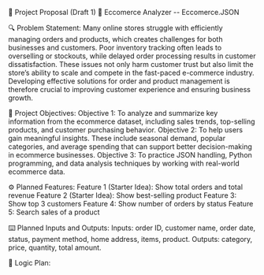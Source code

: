 📌 Project Proposal (Draft 1)
📝 Eccomerce Analyzer
-- Eccomerce.JSON

🔍 Problem Statement: Many online stores struggle with efficiently managing orders and products, which creates challenges for both businesses and customers. Poor inventory tracking often leads to overselling or stockouts, while delayed order processing results in customer dissatisfaction. These issues not only harm customer trust but also limit the store’s ability to scale and compete in the fast-paced e-commerce industry. Developing effective solutions for order and product management is therefore crucial to improving customer experience and ensuring business growth.


🎯 Project Objectives:
Objective 1: To analyze and summarize key information from the ecommerce dataset, including sales trends, top-selling products, and customer purchasing behavior.
Objective 2: To help users gain meaningful insights. These include seasonal demand, popular categories, and average spending that can support better decision-making in ecommerce businesses.
Objective 3: To practice JSON handling, Python programming, and data analysis techniques by working with real-world ecommerce data.

⚙️ Planned Features:
Feature 1 (Starter Idea): Show total orders and total revenue
Feature 2 (Starter Idea): Show best-selling product
Feature 3: Show top 3 customers
Feature 4: Show number of orders by status
Feature 5: Search sales of a product

⌨️ Planned Inputs and Outputs:
Inputs:
order ID, customer name, order date, status, payment method, home address, items, product.
Outputs:
category, price, quantity, total amount.

🧠 Logic Plan:
